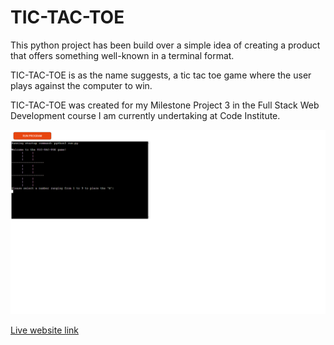 # TIC-TAC-TOE

This python project has been build over a simple idea of creating a product that offers something well-known in a terminal format.

TIC-TAC-TOE is as the name suggests, a tic tac toe game where the user plays against the computer to win.

TIC-TAC-TOE was created for my Milestone Project 3 in the Full Stack Web Development course I am currently undertaking at Code Institute.

![](readme-images/amiresponsive.tic.tac.toe.png)

[Live website link](https://tic-tac-toe-ms3.herokuapp.com/)